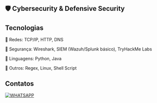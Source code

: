## 🛡️ Cybersecurity & Defensive Security
<font color="#9A0000"></font>
<!--
<div>
    <a href="https://github.com/JonasDavidTR">
    <img height="180em" src="https://github-readme-stats.vercel.app/api?PAT_1=JonasDavidTR&username=JonasDavidTR&show_icons=true&theme=shadow_red"/>
</div>
-->
## Tecnologias
🔹 Redes: TCP/IP, HTTP, DNS

🔹 Segurança: Wireshark, SIEM (Wazuh/Splunk básico), TryHackMe Labs

🔹 Linguagens: Python, Java

🔹 Outros: Regex, Linux, Shell Script

## Contatos

[![WHATSAPP](https://img.shields.io/badge/WhatsApp-25D366?style=for-the-badge&logo=whatsapp&logoColor=white)](https://contate.me/JonasDavidTR)

